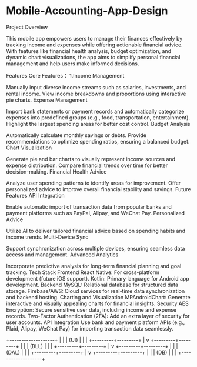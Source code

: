 # Mobile-Accounting-App-Design
Project Overview

This mobile app empowers users to manage their finances effectively by tracking income and expenses while offering actionable financial advice. 
With features like financial health analysis, budget optimization, and dynamic chart visualizations, 
the app aims to simplify personal financial management and help users make informed decisions.



Features
Core Features：
1.Income Management

Manually input diverse income streams such as salaries, investments, and rental income.
View income breakdowns and proportions using interactive pie charts.
Expense Management

Import bank statements or payment records and automatically categorize expenses into predefined groups (e.g., food, transportation, entertainment).
Highlight the largest spending areas for better cost control.
Budget Analysis

Automatically calculate monthly savings or debts.
Provide recommendations to optimize spending ratios, ensuring a balanced budget.
Chart Visualization

Generate pie and bar charts to visually represent income sources and expense distribution.
Compare financial trends over time for better decision-making.
Financial Health Advice

Analyze user spending patterns to identify areas for improvement.
Offer personalized advice to improve overall financial stability and savings.
Future Features
API Integration

Enable automatic import of transaction data from popular banks and payment platforms such as PayPal, Alipay, and WeChat Pay.
Personalized Advice

Utilize AI to deliver tailored financial advice based on spending habits and income trends.
Multi-Device Sync

Support synchronization across multiple devices, ensuring seamless data access and management.
Advanced Analytics

Incorporate predictive analysis for long-term financial planning and goal tracking.
Tech Stack
Frontend
React Native: For cross-platform development (future iOS support).
Kotlin: Primary language for Android app development.
Backend
MySQL: Relational database for structured data storage.
Firebase/AWS: Cloud services for real-time data synchronization and backend hosting.
Charting and Visualization
MPAndroidChart: Generate interactive and visually appealing charts for financial insights.
Security
AES Encryption: Secure sensitive user data, including income and expense records.
Two-Factor Authentication (2FA): Add an extra layer of security for user accounts.
API Integration
Use bank and payment platform APIs (e.g., Plaid, Alipay, WeChat Pay) for importing transaction data seamlessly.

+-------------------+
|                   |
|     (UI)   |
|                   |
+---------+---------+
          |
          v
+---------+---------+
|                   |
|   (BLL)  |
|                   |
+---------+---------+
          |
          v
+---------+---------+
|                   |
|  (DAL)  |
|                   |
+---------+---------+
          |
          v
+---------+---------+
|                   |
|     (DB)    |
|                   |
+-------------------+
